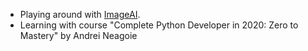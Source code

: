 - Playing around with [ImageAI](https://github.com/OlafenwaMoses/ImageAI).
- Learning with course "Complete Python Developer in 2020: Zero to Mastery" by Andrei Neagoie

